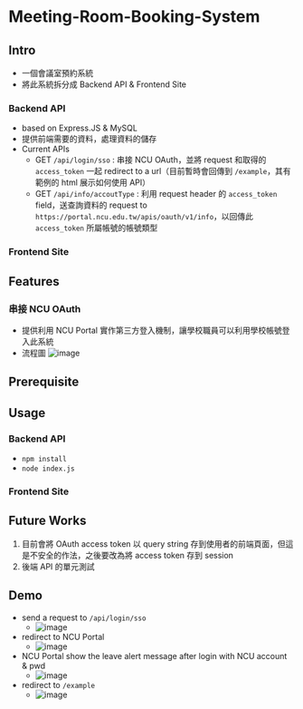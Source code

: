 # Meeting-Room-Booking-System
## Intro
- 一個會議室預約系統
- 將此系統拆分成 Backend API & Frontend Site
### Backend API
- based on Express.JS & MySQL
- 提供前端需要的資料，處理資料的儲存
- Current APIs
  - GET `/api/login/sso` : 串接 NCU OAuth，並將 request 和取得的 `access_token` 一起 redirect to a url（目前暫時會回傳到 `/example`，其有範例的 html 展示如何使用 API）
  - GET `/api/info/accoutType` : 利用 request header 的 `access_token` field，送查詢資料的 request to `https://portal.ncu.edu.tw/apis/oauth/v1/info`，以回傳此 `access_token` 所屬帳號的帳號類型
### Frontend Site
## Features
### 串接 NCU OAuth
- 提供利用 NCU Portal 實作第三方登入機制，讓學校職員可以利用學校帳號登入此系統
- 流程圖
  ![image](https://github.com/user-attachments/assets/f68b2537-54b4-42b2-a6ec-433800275c99)

## Prerequisite
## Usage
### Backend API
- `npm install`
- `node index.js`
### Frontend Site
## Future Works
1. 目前會將 OAuth access token 以 query string 存到使用者的前端頁面，但這是不安全的作法，之後要改為將 access token 存到 session
2. 後端 API 的單元測試
## Demo
- send a request to `/api/login/sso`
  - ![image](https://github.com/user-attachments/assets/ecfd905d-faa3-4970-8a5d-9c767b109d7a)
- redirect to NCU Portal
  - ![image](https://github.com/user-attachments/assets/9d00645a-6a7f-46a4-8886-a58c0444d00d)
- NCU Portal show the leave alert message after login with NCU account & pwd
  - ![image](https://github.com/user-attachments/assets/ef15fd9c-a06a-4bc9-80b0-448e518b815f)
- redirect to `/example`
  - ![image](https://github.com/user-attachments/assets/4f448821-734d-4d9e-80f9-af8f2556f43a)
